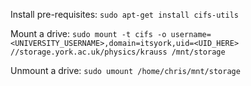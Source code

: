 Install pre-requisites:
`sudo apt-get install cifs-utils`

Mount a drive:
`sudo mount -t cifs -o username=<UNIVERSITY_USERNAME>,domain=itsyork,uid=<UID_HERE> //storage.york.ac.uk/physics/krauss /mnt/storage`

Unmount a drive:
`sudo umount /home/chris/mnt/storage`
